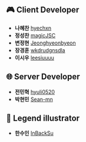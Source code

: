 ## 🎮️ Client Developer
- **나혜찬** [hyechxn](https://github.com/hyechxn)
- **정성찬** [magicJSC](https://github.com/magicJSC)
- **변정현** [Jeonghyeonbyeon](https://github.com/Jeonghyeonbyeon)
- **장경훈** [wkdrudgnsdla](https://github.com/wkdrudgnsdla)
- **이시우** [leesiuuuu](https://github.com/leesiuuuu)

## 🌐 Server Developer
- **전민혁** [hyuli0520](https://github.com/hyuli0520)
- **박현민** [Sean-mn](https://github.com/Sean-mn)

## 🎨 Legend illustrator
- **한수인** [InBackSu](https://github.com/InBackSu)
